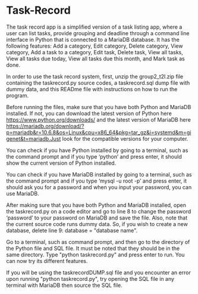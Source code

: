 # Task-Record

The task record app is a simplified version of a task listing app, where a user can list tasks, provide grouping and deadline through a command line interface in Python that is connected to a MariaDB database. It has the following features: Add a category, Edit category, Delete category, View category, Add a task to a category, Edit task, Delete task, View all tasks, View all tasks due today, View all tasks due this month, and Mark task as done. 

In order to use the task record system, first, unzip the group2_t2l.zip file containing the taskrecord.py source codes, a taskrecord.sql dump file with dummy data, and this READme file with instructions on how to run the program.

Before running the files, make sure that you have both Python and MariaDB installed. If not, you can download the latest version of Python here https://www.python.org/downloads/ and the latest version of MariaDB here https://mariadb.org/download/?p=mariadb&r=10.6.8&os=Linux&cpu=x86_64&pkg=tar_gz&i=systemd&m=gigenet&t=mariadb.Just look for the compatible versions for your computer.

You can check if you have Python installed by going to a terminal, such as the command prompt and if you type ‘python’ and press enter, it should show the current version of Python installed. 

You can check if you have MariaDB installed by going to a terminal, such as the command prompt and if you type ‘mysql -u root -p’ and press enter, it should ask you for a password and when you input your password, you can use MariaDB.

After making sure that you have both Python and MariaDB installed, open the taskrecord.py on a code editor and go to line 8 to change the password ‘password’ to your password on MariaDB and save the file. Also, note that the current source code runs dummy data. So, if you wish to create a new database, delete line 9: database = "database name". 

Go to a terminal, such as command prompt, and then go to the directory of the Python file and SQL file. It must be noted that they should be in the same directory. Type "python taskrecord.py" and press enter to run. You can now try its different features. 

If you will be using the taskrecordDUMP.sql file and you encounter an error upon running "python taskrecord.py", try opening the SQL file in any terminal with MariaDB then source the SQL file. 
